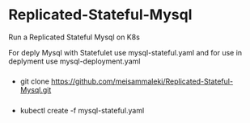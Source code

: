 # Replicated-Stateful-Mysql
Run a Replicated Stateful Mysql on K8s 

For deply Mysql with Statefulet use mysql-stateful.yaml and for use in deplyment use mysql-deployment.yaml
#####
- git clone https://github.com/meisammaleki/Replicated-Stateful-Mysql.git
##### 
- kubectl create -f mysql-stateful.yaml
